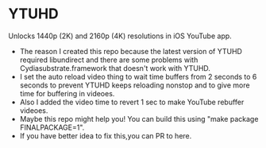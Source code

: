 # YTUHD

Unlocks 1440p (2K) and 2160p (4K) resolutions in iOS YouTube app.
- The reason I created this repo because the latest version of YTUHD required libundirect and there are some problems with Cydiasubstrate.framework that doesn't work with YTUHD.
- I set the auto reload video thing to wait time buffers from 2 seconds to 6 seconds to prevent YTUHD keeps reloading nonstop and to give more time for buffering in videoes.
- Also I added the video time to revert 1 sec to make YouTube rebuffer videoes.
- Maybe this repo might help you! You can build this using "make package FINALPACKAGE=1".
- If you have better idea to fix this,you can PR to here.
